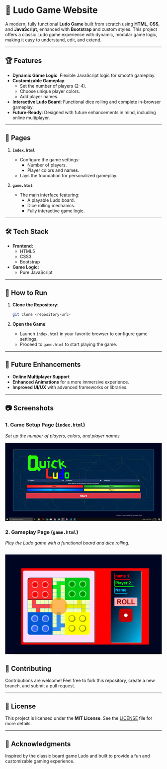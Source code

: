 

# 🎲 Ludo Game Website  

A modern, fully functional **Ludo Game** built from scratch using **HTML**, **CSS**, and **JavaScript**, enhanced with **Bootstrap** and custom styles. This project offers a classic Ludo game experience with dynamic, modular game logic, making it easy to understand, edit, and extend.

---

## 🏆 Features  

- **Dynamic Game Logic**: Flexible JavaScript logic for smooth gameplay.  
- **Customizable Gameplay**:  
  - Set the number of players (2-4).  
  - Choose unique player colors.  
  - Add player names.  
- **Interactive Ludo Board**: Functional dice rolling and complete in-browser gameplay.  
- **Future-Ready**: Designed with future enhancements in mind, including online multiplayer.  

---

## 📄 Pages  

1. **`index.html`**  
   - Configure the game settings:  
     - Number of players.  
     - Player colors and names.  
   - Lays the foundation for personalized gameplay.  

2. **`game.html`**  
   - The main interface featuring:  
     - A playable Ludo board.  
     - Dice rolling mechanics.  
     - Fully interactive game logic.  

---

## 🛠️ Tech Stack  

- **Frontend:**  
  - HTML5  
  - CSS3  
  - Bootstrap  
- **Game Logic:**  
  - Pure JavaScript  

---

## 🚀 How to Run  

1. **Clone the Repository**:  
   ```bash
   git clone <repository-url>
   ```  

2. **Open the Game**:  
   - Launch `index.html` in your favorite browser to configure game settings.  
   - Proceed to `game.html` to start playing the game.  

---

## 🌟 Future Enhancements  

- **Online Multiplayer Support**  
- **Enhanced Animations** for a more immersive experience.  
- **Improved UI/UX** with advanced frameworks or libraries.  

---

## 📷 Screenshots  

### 1. **Game Setup Page (`index.html`)**  
_Set up the number of players, colors, and player names._  

![Game Setup Screenshot](assets/game-setup.png)  

### 2. **Gameplay Page (`game.html`)**  
_Play the Ludo game with a functional board and dice rolling._  

![Gameplay Screenshot](assets/game.png)
---

## 🤝 Contributing  

Contributions are welcome! Feel free to fork this repository, create a new branch, and submit a pull request.  

---

## 📜 License  

This project is licensed under the **MIT License**. See the [LICENSE](LICENSE) file for more details.  

---

## 🙌 Acknowledgments  

Inspired by the classic board game Ludo and built to provide a fun and customizable gaming experience.  

